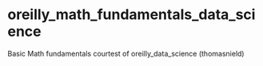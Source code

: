# oreilly_math_fundamentals_data_science
Basic Math fundamentals courtest of oreilly_data_science (thomasnield)
